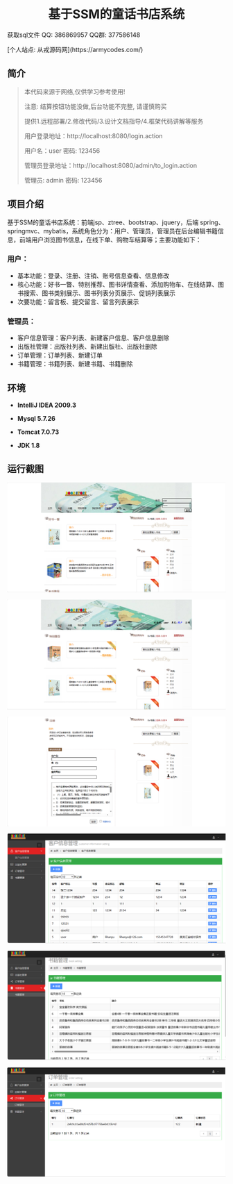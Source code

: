<p><h1 align="center">基于SSM的童话书店系统</h1></p>

<p> 获取sql文件 QQ: 386869957 QQ群: 377586148 </p>
<p> [个人站点: 从戎源码网](https://armycodes.com/)</p>

## 简介

> 本代码来源于网络,仅供学习参考使用!
> 
> 注意: 结算按钮功能没做,后台功能不完整, 请谨慎购买
>
> 提供1.远程部署/2.修改代码/3.设计文档指导/4.框架代码讲解等服务
>
> 用户登录地址：http://localhost:8080/login.action
>
> 用户名：user   密码: 123456
>
> 管理员登录地址：http://localhost:8080/admin/to_login.action
>
> 管理员: admin   密码: 123456
>

## 项目介绍

基于SSM的童话书店系统：前端jsp、ztree、bootstrap、jquery，后端 spring、springmvc、mybatis，系统角色分为：用户、管理员，管理员在后台编辑书籍信息，前端用户浏览图书信息，在线下单、购物车结算等；主要功能如下：

### 用户：

- 基本功能：登录、注册、注销、账号信息查看、信息修改
- 核心功能：好书一瞥、特别推荐、图书详情查看、添加购物车、在线结算、图书搜索、图书类别展示、图书列表分页展示、促销列表展示
- 次要功能：留言板、提交留言、留言列表展示

### 管理员：

- 客户信息管理：客户列表、新建客户信息、客户信息删除
- 出版社管理：出版社列表、新建出版社、出版社删除
- 订单管理：订单列表、新建订单
- 书籍管理：书籍列表、新建书籍、书籍删除

## 环境

- <b>IntelliJ IDEA 2009.3</b>

- <b>Mysql 5.7.26</b>

- <b>Tomcat 7.0.73</b>

- <b>JDK 1.8</b>


## 运行截图
![](screenshot/1.png)

![](screenshot/2.png)

![](screenshot/3.png)

![](screenshot/4.png)

![](screenshot/5.png)

![](screenshot/6.png)